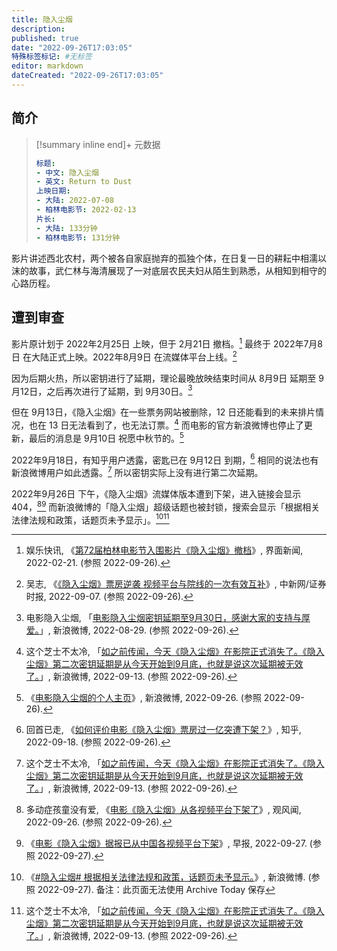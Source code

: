 ```yaml
---
title: 隐入尘烟
description:
published: true
date: "2022-09-26T17:03:05"
特殊标签标记: #无标签
editor: markdown
dateCreated: "2022-09-26T17:03:05"
---
```


## 简介

> [!summary inline end]+ 元数据
>
> ```yaml
> 标题:
> - 中文: 隐入尘烟
> - 英文: Return to Dust
> 上映日期:
> - 大陆: 2022-07-08
> - 柏林电影节: 2022-02-13
> 片长:
> - 大陆: 133分钟
> - 柏林电影节: 131分钟
> ```

影片讲述西北农村，两个被各自家庭抛弃的孤独个体，在日复一日的耕耘中相濡以沫的故事，武仁林与海清展现了一对底层农民夫妇从陌生到熟悉，从相知到相守的心路历程。

## 遭到审查

影片原计划于 2022年2月25日 上映，但于 2月21日 撤档。[^7125982] 最终于 2022年7月8日 在大陆正式上映。2022年8月9日 在流媒体平台上线。[^9846578]

[^7125982]: 娱乐快讯, 《[第72届柏林电影节入围影片《隐入尘烟》撤档](https://web.archive.org/web/20220724061509/https://www.jiemian.com/article/7125982.html)》, 界面新闻, 2022-02-21. (参照 2022-09-26).

[^9846578]: 吴志, 《[《隐入尘烟》票房逆袭 视频平台与院线的一次有效互补](https://web.archive.org/web/20220926090915/https://www.chinanews.com.cn/life/2022/09-07/9846578.shtml)》, 中新网/证券时报, 2022-09-07. (参照 2022-09-26).

因为后期火热，所以密钥进行了延期，理论最晚放映结束时间从 8月9日 延期至 9月12日，之后再次进行了延期，到 9月30日。[^NPMIY]

[^NPMIY]: 电影隐入尘烟, 「[电影隐入尘烟密钥延期至9月30日，感谢大家的支持与厚爱。](https://archive.ph/NPMIY "https://weibo.com/7735166377/M3gdDqKz3")」, 新浪微博, 2022-08-29. (参照 2022-09-26).

但在 9月13日，《隐入尘烟》在一些票务网站被删除，12 日还能看到的未来排片情况，也在 13 日无法看到了，也无法订票。[^8fN4R] 而电影的官方新浪微博也停止了更新，最后的消息是 9月10日 祝愿中秋节的。[^S25Mr]

[^8fN4R]: 这个芝士不太冷, 「[如之前传闻，今天《隐入尘烟》在影院正式消失了。《隐入尘烟》第二次密钥延期是从今天开始到9月底，也就是说这次延期被无效了。](https://archive.ph/8fN4R "https://weibo.com/6820398627/M5xaosHB5")」, 新浪微博, 2022-09-13. (参照 2022-09-26).

[^S25Mr]: 《[电影隐入尘烟的个人主页](https://archive.ph/S25Mr "https://weibo.com/u/7735166377")》, 新浪微博, 2022-09-26. (参照 2022-09-26).

2022年9月18日，有知乎用户透露，密匙已在 9月12日 到期，[^gM6Ue] 相同的说法也有新浪微博用户如此透露。[^8fN4R] 所以密钥实际上没有进行第二次延期。

[^gM6Ue]: 回首已走, 《[如何评价电影《隐入尘烟》票房过一亿突遭下架？](https://archive.ph/gM6Ue "https://www.zhihu.com/question/552695023")》, 知乎, 2022-09-18. (参照 2022-09-26).

2022年9月26日 下午，《隐入尘烟》流媒体版本遭到下架，进入链接会显示 404，[^EDQmy][^1317066] 而新浪微博的「隐入尘烟」超级话题也被封锁，搜索会显示「根据相关法律法规和政策，话题页未予显示」。[^231522][^8fN4R]

[^EDQmy]: 多动症孩童没有爱, 《[电影《隐入尘烟》从各视频平台下架了](https://archive.ph/EDQmy "https://user.guancha.cn/main/content?id=856292")》, 观风闻, 2022-09-26. (参照 2022-09-26).

[^1317066]: 《[电影《隐入尘烟》据报已从中国各视频平台下架](https://web.archive.org/web/20220927040631/https://www.zaobao.com.sg/realtime/china/story20220927-1317066)》, 早报, 2022-09-27. (参照 2022-09-27).

[^231522]: 《[#隐入尘烟# 根据相关法律法规和政策，话题页未予显示。](https://m.weibo.cn/search?containerid=231522type%3D1%26q%3D%23%E9%9A%90%E5%85%A5%E5%B0%98%E7%83%9F%23)》, 新浪微博. (参照 2022-09-27). 备注：此页面无法使用 Archive Today 保存
